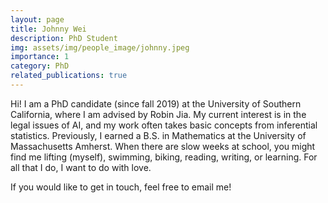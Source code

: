 ```yaml
---
layout: page
title: Johnny Wei
description: PhD Student
img: assets/img/people_image/johnny.jpeg
importance: 1
category: PhD
related_publications: true
---
```


Hi! I am a PhD candidate (since fall 2019) at the University of Southern California, where I am advised by Robin Jia. My current interest is in the legal issues of AI, and my work often takes basic concepts from inferential statistics. Previously, I earned a B.S. in Mathematics at the University of Massachusetts Amherst. When there are slow weeks at school, you might find me lifting (myself), swimming, biking, reading, writing, or learning. For all that I do, I want to do with love.

If you would like to get in touch, feel free to email me!